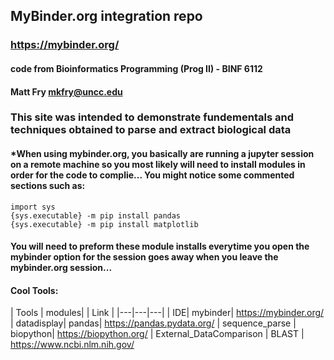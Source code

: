 
## MyBinder.org integration repo
### https://mybinder.org/
#### code from Bioinformatics Programming (Prog II) - BINF 6112
#### Matt Fry mkfry@uncc.edu

### This site was intended to demonstrate fundementals and techniques obtained to parse and extract biological data

#### *When using mybinder.org, you basically are running a jupyter session on a remote machine so you most likely will need to install modules in order for the code to complie...  You might notice some commented sections such as:
```python3
import sys
{sys.executable} -m pip install pandas
{sys.executable} -m pip install matplotlib
```
#### You will need to preform these module installs everytime you open the mybinder option for the session goes away when you leave the mybinder.org session...


#### Cool Tools:
|  Tools |  modules|  | Link  |
|---|---|---|
|  IDE|  mybinder|  https://mybinder.org/
|  datadisplay|  pandas|  https://pandas.pydata.org/
|  sequence_parse |  biopython|  https://biopython.org/ 
|  External_DataComparison | BLAST |  https://www.ncbi.nlm.nih.gov/ 

